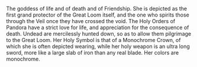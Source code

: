 The goddess of life and of death and of Friendship. She is depicted as the first grand protector of the Great Loom itself, and the one who spirits those through the Veil once they have crossed the void. The Holy Orders of Pandora have a strict love for life, and appreciation for the consequence of death. Undead are mercilessly hunted down, so as to allow them pilgrimage to the Great Loom. Her Holy Symbol is that of a Monochrome Crown, of which she is often depicted wearing, while her holy weapon is an ultra long sword, more like a large slab of iron than any real blade. Her colors are monochrome.